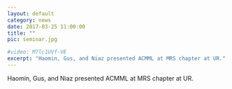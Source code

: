 ```yaml
---
layout: default
category: news
date: 2017-03-25 11:00:00
title: ""
pic: seminar.jpg

#video: M7lc1UVf-VE
excerpt: "Haomin, Gus, and Niaz presented ACMML at MRS chapter at UR."
---
```

Haomin, Gus, and Niaz presented ACMML at MRS chapter at UR.


